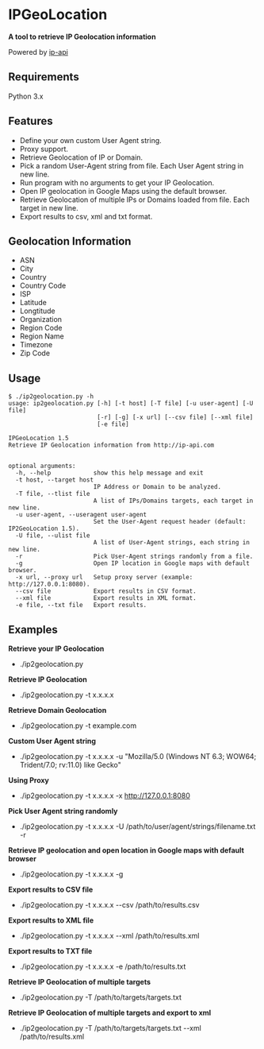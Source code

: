 # IPGeoLocation

**A tool to retrieve IP Geolocation information**

Powered by [ip-api](http://ip-api.com/docs/)


**Requirements**
---
Python 3.x


**Features**
---
* Define your own custom User Agent string.
* Proxy support.
* Retrieve Geolocation of IP or Domain.
* Pick a random User-Agent string from file. Each User Agent string in new line.
* Run program with no arguments to get your IP Geolocation.
* Open IP geolocation in Google Maps using the default browser.
* Retrieve Geolocation of multiple IPs or Domains loaded from file. Each target in new line.
* Export results to csv, xml and txt format.


**Geolocation Information**
---
* ASN
* City
* Country
* Country Code
* ISP
* Latitude
* Longtitude
* Organization
* Region Code
* Region Name
* Timezone
* Zip Code


**Usage**
---
```
$ ./ip2geolocation.py -h 
usage: ip2geolocation.py [-h] [-t host] [-T file] [-u user-agent] [-U file]
                         [-r] [-g] [-x url] [--csv file] [--xml file]
                         [-e file]

IPGeoLocation 1.5
Retrieve IP Geolocation information from http://ip-api.com


optional arguments:
  -h, --help            show this help message and exit
  -t host, --target host
                        IP Address or Domain to be analyzed.
  -T file, --tlist file
                        A list of IPs/Domains targets, each target in new line.
  -u user-agent, --useragent user-agent
                        Set the User-Agent request header (default: IP2GeoLocation 1.5).
  -U file, --ulist file
                        A list of User-Agent strings, each string in new line.
  -r                    Pick User-Agent strings randomly from a file.
  -g                    Open IP location in Google maps with default browser.
  -x url, --proxy url   Setup proxy server (example: http://127.0.0.1:8080).
  --csv file            Export results in CSV format.
  --xml file            Export results in XML format.
  -e file, --txt file   Export results.
```
  

**Examples**
---
**Retrieve your IP Geolocation**
* ./ip2geolocation.py

**Retrieve IP Geolocation**
* ./ip2geolocation.py -t x.x.x.x

**Retrieve Domain Geolocation**
* ./ip2geolocation.py -t example.com

**Custom User Agent string** 
* ./ip2geolocation.py -t x.x.x.x -u "Mozilla/5.0 (Windows NT 6.3; WOW64; Trident/7.0; rv:11.0) like Gecko"

**Using Proxy**
* ./ip2geolocation.py -t x.x.x.x -x http://127.0.0.1:8080

**Pick User Agent string randomly**
* ./ip2geolocation.py -t x.x.x.x -U /path/to/user/agent/strings/filename.txt -r 

**Retrieve IP geolocation and open location in Google maps with default browser**
* ./ip2geolocation.py -t x.x.x.x -g

**Export results to CSV file**
* ./ip2geolocation.py -t x.x.x.x --csv /path/to/results.csv

**Export results to XML file**
* ./ip2geolocation.py -t x.x.x.x --xml /path/to/results.xml

**Export results to TXT file**
* ./ip2geolocation.py -t x.x.x.x -e /path/to/results.txt

**Retrieve IP Geolocation of multiple targets**
* ./ip2geolocation.py -T /path/to/targets/targets.txt

**Retrieve IP Geolocation of multiple targets and export to xml**
* ./ip2geolocation.py -T /path/to/targets/targets.txt --xml /path/to/results.xml
